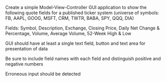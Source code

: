Create a simple Model-View-Controller GUI application to show the following quote fields for a published ticker system (universe of symbols: FB, AAPL, GOOG, MSFT, CRM, TWTR, BABA, SPY, QQQ, DIA) 

  Fields: Symbol, Description, Exchange, Closing Price, Daily Net Change & Percentage, Volume, Average Volume, 52-Week High & Low
  
  GUI should have at least a single text field, button and text area for presentation of data
  
  Be sure to include field names with each field and distinguish positive and negative numbers
  
  Erroneous input should be detected 

